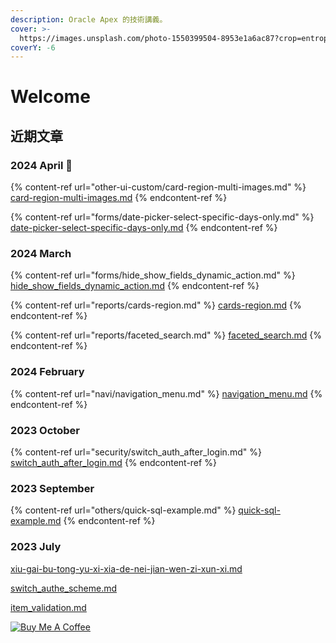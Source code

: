 ```yaml
---
description: Oracle Apex 的技術講義。
cover: >-
  https://images.unsplash.com/photo-1550399504-8953e1a6ac87?crop=entropy&cs=srgb&fm=jpg&ixid=M3wxOTcwMjR8MHwxfHNlYXJjaHw1fHxiZWFjaCUyMHJlbGF4fGVufDB8fHx8MTY5NjM0Mzg4OHww&ixlib=rb-4.0.3&q=85
coverY: -6
---
```


# Welcome

## 近期文章

### 2024 April :tada:

{% content-ref url="other-ui-custom/card-region-multi-images.md" %}
[card-region-multi-images.md](other-ui-custom/card-region-multi-images.md)
{% endcontent-ref %}

{% content-ref url="forms/date-picker-select-specific-days-only.md" %}
[date-picker-select-specific-days-only.md](forms/date-picker-select-specific-days-only.md)
{% endcontent-ref %}

### 2024 March

{% content-ref url="forms/hide_show_fields_dynamic_action.md" %}
[hide\_show\_fields\_dynamic\_action.md](forms/hide\_show\_fields\_dynamic\_action.md)
{% endcontent-ref %}

{% content-ref url="reports/cards-region.md" %}
[cards-region.md](reports/cards-region.md)
{% endcontent-ref %}

{% content-ref url="reports/faceted_search.md" %}
[faceted\_search.md](reports/faceted\_search.md)
{% endcontent-ref %}

### 2024 February

{% content-ref url="navi/navigation_menu.md" %}
[navigation\_menu.md](navi/navigation\_menu.md)
{% endcontent-ref %}

### 2023 October

{% content-ref url="security/switch_auth_after_login.md" %}
[switch\_auth\_after\_login.md](security/switch\_auth\_after\_login.md)
{% endcontent-ref %}

### 2023 September

{% content-ref url="others/quick-sql-example.md" %}
[quick-sql-example.md](others/quick-sql-example.md)
{% endcontent-ref %}

### 2023 July

[xiu-gai-bu-tong-yu-xi-xia-de-nei-jian-wen-zi-xun-xi.md](others/xiu-gai-bu-tong-yu-xi-xia-de-nei-jian-wen-zi-xun-xi.md "mention")

[switch\_authe\_scheme.md](security/switch\_authe\_scheme.md "mention")

[item\_validation.md](forms/item\_validation.md "mention")

[![Buy Me A Coffee](https://cdn.buymeacoffee.com/buttons/default-orange.png)](https://www.buymeacoffee.com/hychen39)
